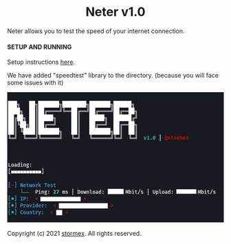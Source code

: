<h1 align="center">Neter v1.0</h1>

Neter allows you to test the speed of your internet connection.

#### SETUP AND RUNNING
Setup instructions [here](<https://github.com/stormexx/Neter/wiki/Setting-Up-Neter>).

We have added "speedtest" library to the directory. (because you will face some issues with it)

![Screenshot](https://raw.githubusercontent.com/stormexx/Neter/main/img/screenshot.png)


Copyright (c) 2021 [stormex](https://www.instagram.com/stormex/). All rights reserved.


